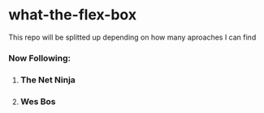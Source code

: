 # what-the-flex-box
This repo will be splitted up depending on how many aproaches I can find
### Now Following:
1. ### The Net Ninja
2. ### Wes Bos
